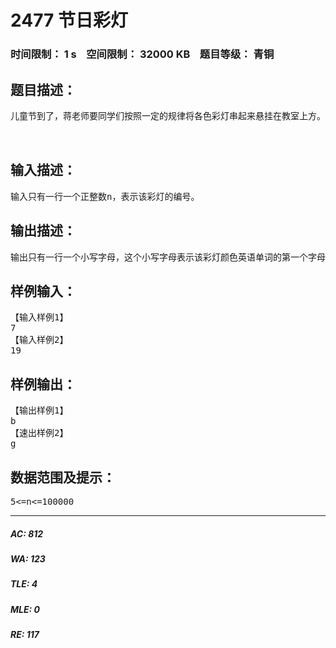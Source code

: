 # 2477 节日彩灯   
### 时间限制： 1 s&nbsp;&nbsp;&nbsp;&nbsp;空间限制： 32000 KB&nbsp;&nbsp;&nbsp;&nbsp;题目等级： 青铜  
## 题目描述：  

<pre>
儿童节到了，蒋老师要同学们按照一定的规律将各色彩灯串起来悬挂在教室上方。所有彩灯串起来后成一直线。彩灯按照红、蓝、黄、绿、紫、红、蓝、黄、绿、紫、红、蓝、黄、绿、紫、……的颜色规律排列（所有彩灯一共只有这么5种颜色，如下图所示，每盏灯从左到右还进行了编号）。现在告诉你某盏彩灯的编号，请你编程计算该彩灯的颜色。
 

</pre>
  
  
## 输入描述：  

<pre>
输入只有一行一个正整数n，表示该彩灯的编号。
</pre>
  
  
## 输出描述：  

<pre>
输出只有一行一个小写字母，这个小写字母表示该彩灯颜色英语单词的第一个字母。红、蓝、黄、绿、紫分别用小写字母r、b、y、g、p表示。
</pre>
  
  
## 样例输入：  

<pre>
【输入样例1】
7
【输入样例2】
19
</pre>
  
  
## 样例输出：  

<pre>
【输出样例1】
b
【速出样例2】
g
</pre>
  
  
## 数据范围及提示：  

<pre>
5<=n<=100000
</pre>
  
  
***  

##### AC: 812  
##### WA: 123  
##### TLE: 4  
##### MLE: 0  
##### RE: 117  
